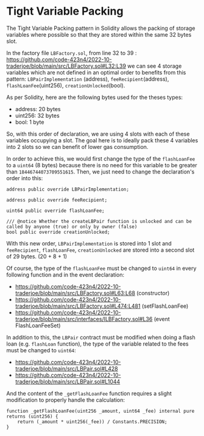 # Tight Variable Packing
The Tight Variable Packing pattern in Solidity allows the packing of storage variables where possible so that they are stored within the same 32 bytes slot.

In the factory file `LBFactory.sol`, from line 32 to 39 : https://github.com/code-423n4/2022-10-traderjoe/blob/main/src/LBFactory.sol#L32:L39 we can see 4 storage variables which are not defined in an optimal order to benefits from this pattern: `LBPairImplementation` (address), `feeRecipient`(address), `flashLoanFee`(uint256), `creationUnlocked`(bool).

As per Solidity, here are the following bytes used for the theses types:
- address: 20 bytes
- uint256: 32 bytes
- bool: 1 byte

So, with this order of declaration, we are using 4 slots with each of these variables occupying a slot.
The goal here is to ideally pack these 4 variables into 2 slots so we can benefit of lower gas consumption.

In order to achieve this, we would first change the type of the `flashLoanFee` to a `uint64` (8 bytes) because there is no need for this variable to be greater than `18446744073709551615`. Then, we just need to change the declaration's order into this:

    address public override LBPairImplementation;

    address public override feeRecipient;

    uint64 public override flashLoanFee;

    /// @notice Whether the createLBPair function is unlocked and can be called by anyone (true) or only by owner (false)
    bool public override creationUnlocked;

With this new order, `LBPairImplementation` is stored into 1 slot and `feeRecipient`, `flashLoanFee`, `creationUnlocked` are stored into a second slot of 29 bytes. (20 + 8 + 1)

Of course, the type of the `flashLoanFee` must be changed to `uint64` in every following function and in the event declaration:
- https://github.com/code-423n4/2022-10-traderjoe/blob/main/src/LBFactory.sol#L63:L68 (constructor)
- https://github.com/code-423n4/2022-10-traderjoe/blob/main/src/LBFactory.sol#L474:L481 (setFlashLoanFee)
- https://github.com/code-423n4/2022-10-traderjoe/blob/main/src/interfaces/ILBFactory.sol#L36 (event FlashLoanFeeSet)

In addition to this, the `LBPair` contract must be modified when doing a flash loan (e.g. `flashLoan` function), the type of the variable related to the fees must be changed to `uint64`:
- https://github.com/code-423n4/2022-10-traderjoe/blob/main/src/LBPair.sol#L428
- https://github.com/code-423n4/2022-10-traderjoe/blob/main/src/LBPair.sol#L1044

And the content of the `_getFlashLoanFee` function requires a slight modification to properly handle the calculation:

    function _getFlashLoanFee(uint256 _amount, uint64 _fee) internal pure returns (uint256) {
        return (_amount * uint256(_fee)) / Constants.PRECISION;
    }